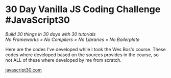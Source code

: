 # 30 Day Vanilla JS Coding Challenge \#JavaScript30

_Build 30 things in 30 days with 30 tutorials_  
_No Frameworks × No Compilers × No Libraries × No Boilerplate_


Here are the codes I've developed while I took the Wes Bos's course. These codes where developed based on the sources provides in the course, so not ALL of these where developed by me from scratch.

[javascript30.com](https://javascript30.com)